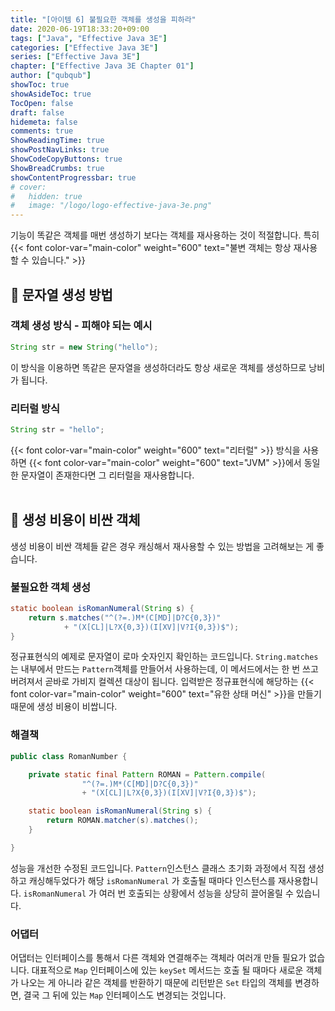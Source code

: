 ```yaml
---
title: "[아이템 6] 불필요한 객체를 생성을 피하라"
date: 2020-06-19T18:33:20+09:00
tags: ["Java", "Effective Java 3E"]
categories: ["Effective Java 3E"]
series: ["Effective Java 3E"]
chapter: ["Effective Java 3E Chapter 01"]
author: ["qubqub"]
showToc: true
showAsideToc: true
TocOpen: false
draft: false
hidemeta: false
comments: true
ShowReadingTime: true
showPostNavLinks: true
ShowCodeCopyButtons: true
ShowBreadCrumbs: true
showContentProgressbar: true
# cover:
#   hidden: true
#   image: "/logo/logo-effective-java-3e.png"
---
```

기능이 똑같은 객체를 매번 생성하기 보다는 객체를 재사용하는 것이 적절합니다. 특히 {{< font color-var="main-color" weight="600" text="불변 객체는 항상 재사용할 수 있습니다." >}}
<br>

## 📌 문자열 생성 방법

### 객체 생성 방식 - 피해야 되는 예시

``` java
String str = new String("hello");
```

이 방식을 이용하면 똑같은 문자열을 생성하더라도 항상 새로운 객체를 생성하므로 낭비가 됩니다.
<br>

### **리터럴 방식**
``` java
String str = "hello";
```
{{< font color-var="main-color" weight="600" text="리터럴" >}} 방식을 사용하면 {{< font color-var="main-color" weight="600" text="JVM" >}}에서 동일한 문자열이 존재한다면 그 리터럴을 재사용합니다.
<br>
<br>

## 📌 생성 비용이 비싼 객체
생성 비용이 비싼 객체들 같은 경우 캐싱해서 재사용할 수 있는 방법을 고려해보는 게 좋습니다.
<br>

### 불필요한 객체 생성
``` java
static boolean isRomanNumeral(String s) {
    return s.matches("^(?=.)M*(C[MD]|D?C{0,3})"
            + "(X[CL]|L?X{0,3})(I[XV]|V?I{0,3})$");
}
```
정규표현식의 예제로 문자열이 로마 숫자인지 확인하는 코드입니다.
`String.matches`는 내부에서 만드는 `Pattern`객체를 만들어서 사용하는데, 이 메서드에서는 한 번 쓰고 버려져서 곧바로 가비지 컬렉션 대상이 됩니다. 입력받은 정규표현식에 해당하는 {{< font color-var="main-color" weight="600" text="유한 상태 머신" >}}을 만들기 때문에 생성 비용이 비쌉니다.
<br>

### 해결책
``` java
public class RomanNumber {

    private static final Pattern ROMAN = Pattern.compile(
                "^(?=.)M*(C[MD]|D?C{0,3})"
                + "(X[CL]|L?X{0,3})(I[XV]|V?I{0,3})$");

    static boolean isRomanNumeral(String s) {
        return ROMAN.matcher(s).matches();
    }

}
```
성능을 개선한 수정된 코드입니다. `Pattern`인스턴스 클래스 초기화 과정에서 직접 생성하고 캐싱해두었다가 해당 `isRomanNumeral` 가 호출될 때마다 인스턴스를 재사용합니다. `isRomanNumeral` 가 여러 번 호출되는 상황에서 성능을 상당히 끌어올릴 수 있습니다.
<br>

### 어댑터
어댑터는 인터페이스를 통해서 다른 객체와 연결해주는 객체라 여러개 만들 필요가 없습니다.
대표적으로 `Map` 인터페이스에 있는 `keySet` 메서드는 호출 될 때마다 새로운 객체가 나오는 게 아니라 같은 객체를 반환하기 때문에 리턴받은 `Set` 타입의 객체를 변경하면, 결국 그 뒤에 있는 `Map` 인터페이스도 변경되는 것입니다.
